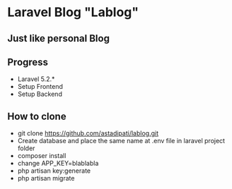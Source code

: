 # Laravel Blog "Lablog"

## Just like personal Blog

## Progress

- Laravel 5.2.*
- Setup Frontend
- Setup Backend

## How to clone

- git clone https://github.com/astadipati/lablog.git
- Create database and place the same name at .env file in laravel project folder
- composer install  
- change APP_KEY=blablabla
- php artisan key:generate
- php artisan migrate
